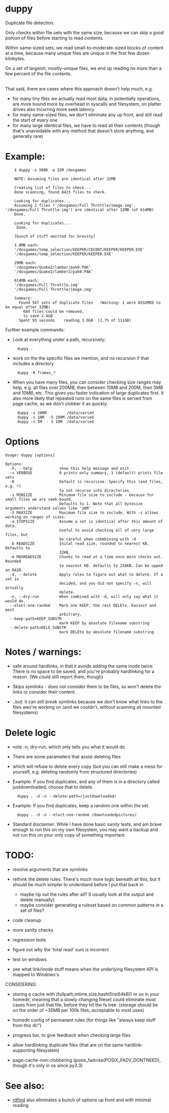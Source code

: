 duppy
================

Duplicate file detection.

Only checks within file sets with the same size, because we can skip a good portion of files before starting to read contents.

Within same-sized sets, we read small-to-moderate-sized blocks of content at a time, because many unique files are unique in the first few dozen kilobytes.

On a set of largeish, mostly-unique files, we end up reading no more than a few percent of the file contents.
<br/><br/> 

That said, there are cases where this approach doesn't help much, e.g.
- for many tiny files we actually read most data, in potentially operations, are more bound more by overhead in syscalls and filesystem, on platter drives also incurring more seek latency
- for many same-sized files, we don't eliminate any up front, and still read the start of every one
- for many large identical files, we have to read all their contents (though that's unavoidable with any method that doesn't store anything, and generally rare)

Example:
===
```
    $ duppy -s 500K -a 32M /dosgames

    NOTE: Assuming files are identical after 32MB

    Creating list of files to check...
    Done scanning, found 8423 files to check.

    Looking for duplicates...
    Assuming 2 files ('/dosgames/Full Throttle/image.img', '/dosgames/Full Throttle.img') are identical after 32MB (of 614MB)
    Done.
    
    Looking for duplicates...
     Done.
    
    [bunch of stuff omitted for brevity]
    
    1.8MB each:
    '/dosgames/temp_selection/KEEPER/CDCONT/KEEPER/KEEPER.EXE'
    '/dosgames/temp_selection/KEEPER/KEEPER.EXE'
    
    29MB each:
    '/dosgames/Quake2/lamber/pak0.PAK'
    '/dosgames/Quake2/lamber2/pak0.PAK'
    
    614MB each:
    '/dosgames/Full Throttle.img'
    '/dosgames/Full Throttle/image.img'
    
    Summary:
      Found 567 sets of duplicate files   (Warning: 1 were ASSUMED to be equal after 32MB)
        684 files could be removed,
        to save 2.4GB
      Spent 93 seconds    reading 3.0GB  (2.7% of 111GB)
```



Further example commands:

* Look at everything under a path, recursively:

        duppy .

* work on the the specific files we mention, and no recursion if that includes a directory

        duppy -R frames_*

* When you have many files, you can consider checking size ranges may help, e.g. all files over 200MB, then between 10MB and 200M, then 5MB and 10MB, etc. This gives you faster indication of large duplicates first. It also more likely that repeated runs on the same files is served from page cache, as we don't clobber it as quickly. 

        duppy -s 200M         /data/varied
        duppy -s 10M  -S 200M /data/varied
        duppy -s 5M  - S 10M  /data/varied
        


Options
===
```
Usage: duppy [options]

Options:
  -h, --help            show this help message and exit
  -v VERBOSE            0 prints only summary, 1 (default) prints file sets
  -R                    Default is recursive. Specify this (and files, e.g. *)
                        to not recurse into directories.
  -s MINSIZE            Minimum file size to include - because for small files we are seek-bound.
                        Defaults to 1. Note that all bytesize arguments understand values like '10M'
  -S MAXSIZE            Maximum file size to include. With -s allows working on ranges of sizes.
  -a STOPSIZE           Assume a set is identical after this amount of data.
                        Useful to avoid checking all of very large files, but
                        be careful when cobmbining with -d
  -b READSIZE           Inital read size, rounded to nearest KB. Defaults to
                        32KB.
  -m MAXREADSIZE        Chunks to read at a time once more checks out. Rounded
                        to nearest KB. defaults to 256KB. Can be upped on RAID.
  -d, --delete          Apply rules to figure out what to delete. If a set is
                        decided, and you did not specify -n, will actually
                        delete.
  -n, --dry-run         When combined with -d, will only say what it would do.
  --elect-one-random    Mark one KEEP, the rest DELEte. Easiest and most
                        arbitrary.
  --keep-path=KEEP_SUBSTR
                        mark KEEP by absolute filename substring
  --delete-path=DELE_SUBSTR
                        mark DELEte by absolute filename substring
```




Notes / warnings:
=====
* safe around hardlinks, in that it avoids adding the same inode twice. There is no space to be saved, and you're probably hardlinking for a reason. (We could still report them, though)

* Skips symlinks - does not consider them to be files, so won't delete the links or consider their content.
* ..but: it can still _break_ symlinks because we don't know what links to the files weo're working on (and we couldn't, without scanning all mounted filesystems)



Delete logic
=====
* note -n, dry-run, which only tells you what it would do

* There are some parameters that assist deleting files

* which will refuse to delete every copy (but you can still make a mess for yourself, e.g. deleting randomly from structured directories)

* Example: If you find duplicates, and any of them is in a directory called justdownloaded, choose that to delete

        duppy . -d -n --delete-path=/justdownloaded/

* Example: If you find duplicates, keep a random one within the set.

        duppy . -d -n --elect-one-random /downloadedpictures/

* Standard disclaimer: While I have done basic sanity tests, and am brave enough to run this on my own filesystem, you may want a backup and not run this on your only copy of something important.



TODO:
=====
* resolve arguments that are symlinks

* rethink the delete rules. There's much more logic beneath all this, but it should be much simpler to understand before I put that back in
  * maybe rip out the rules after all? (I usually look at the output and delete manually)
  * maybe consider generating a ruleset based on common patterns in a set of files?

* code cleanup

* more sanity checks

* regression tests

* figure out why the 'total read' sum is incorrect

* test on windows

* see what link/inode stuff means when the underlying filesystem API is mapped to Windows's


CONSIDERING:
* storing a cache with (fullpath,mtime,size,hash(first64kB)) or so in your homedir,
  meaning that a slowly changing fileset could eliminate most cases from just that file,
  before they hit the fs tree.
  (storage should be on the order of ~35MB per 100k files, acceptable to most uses)

* homedir config of permanent rules (for things like "always keep stuff from this dir")

* progress bar, to give feedback when checking large files

* allow hardlinking duplicate files (that are on the same hardlink-supporting filesystem)

* page-cache-non-clobbering (posix_fadvise(POSIX_FADV_DONTNEED), though it's only in os since py3.3)


See also:
=====
* [rdfind](https://github.com/pauldreik/rdfind) also eliminates a bunch of options up front and with minimal reading



